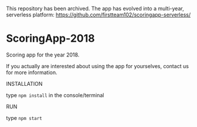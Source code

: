 This repository has been archived. The app has evolved into a multi-year, serverless platform: https://github.com/firstteam102/scoringapp-serverless/

# ScoringApp-2018
Scoring app for the year 2018.

If you actually are interested about using the app for yourselves, contact us for more information.


INSTALLATION

type `npm install` in the console/terminal

RUN

type `npm start`
